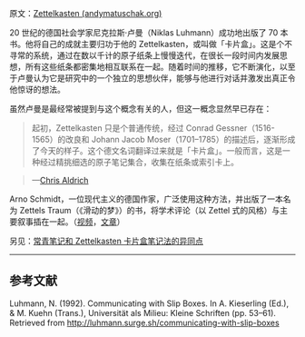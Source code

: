 原文：[Zettelkasten (andymatuschak.org)](https://notes.andymatuschak.org/z2QvtE9w5zs49x7WUeG8Ut1vywHDLiG2Wkm9p)

20 世纪的德国社会学家尼克拉斯·卢曼（Niklas Luhmann）成功地出版了 70 本书。他将自己的成就主要归功于他的 Zettelkasten，或叫做「卡片盒」。这是个不寻常的系统，通过在数以千计的原子纸条上慢慢迭代，在很长一段时间内发展思想，所有这些纸条都密集地相互联系在一起。随着时间的推移，它不断演化，以至于卢曼认为它是研究中的一个独立的思想伙伴，能够与他进行对话并激发出真正令他惊讶的想法。

虽然卢曼是最经常被提到与这个概念有关的人，但这一概念显然早已存在：

> 起初，Zettelkasten 只是个普通传统，经过 Conrad Gessner（1516-1565）的改良和 Johann Jacob Moser（1701–1785）的描述后，逐渐形成了今天的样子。这个德文名词翻译过来就是「卡片盒」。一般而言，这是一种经过精挑细选的原子笔记集合，收集在纸条或索引卡上。

> —[Chris Aldrich](https://boffosocko.com/2021/07/03/differentiating-online-variations-of-the-commonplace-book-digital-gardens-wikis-zettlekasten-waste-books-florilegia-and-second-brains/)

Arno Schmidt，一位现代主义的德国作家，广泛使用这种方法，并出版了一本名为 Zettels Traum（《滑动的梦》）的书，将学术评论（以 Zettel 式的风格）与主要叙事插在一起。（[视频](https://vimeo.com/6422567)，[文章](https://www.zinzin.com/observations/2013/who-was-arno-schmidt-and-what-is-zettels-traum-some-evidentiary-fragments/)）

另见：[常青笔记和 Zettelkasten 卡片盒笔记法的异同点](https://notes.andymatuschak.org/z4AX7pHAu5uUfmrq4K4zig9x8jmmF62XgaMXm)

------

## 参考文献

Luhmann, N. (1992). Communicating with Slip Boxes. In A. Kieserling (Ed.), & M. Kuehn (Trans.), Universität als Milieu: Kleine Schriften (pp. 53–61). Retrieved from http://luhmann.surge.sh/communicating-with-slip-boxes
